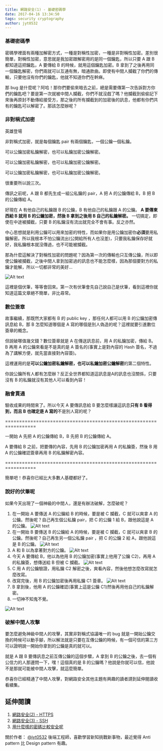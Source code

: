```yaml
---
title: 網路安全(1) - 基礎密碼學
date: 2017-04-16 13:34:50
tags: security cryptography
author: jyt0532
---
```


### 基礎密碼學

密碼學裡面有兩種加解密方式，一種是對稱性加密，一種是非對稱性加密。差別很簡單，對稱性加密，意思就是我加密跟解密用的是同一個鑰匙，所以只要 A 跟 B 都知道這把鑰匙，A 要傳給 B 的時候，就用這個鑰匙加密。B 拿到了之後再用同一個鑰匙解密，你們兩就可以互通有無，暗通款曲。即使有中間人攔截了你們的傳輸，只要他沒有你們的鑰匙，他就不知道你們在幹麻。

那 bug 是什麼呢？阿哈！那你們要偷來暗去之前，總是需要傳第一次告訴對方你們的鑰匙吧？要是第一次就被中間人攔截，你們不就沒戲了嗎？他攔截到偷偷記下來後再原封不動傳給接受方，那之後的所有攔截到的加密後的訊息，他都有你們共有的鑰匙可以解密了。那該怎麼辦呢？

### 非對稱式加密

英雄登場

非對稱式加密，就是每個鑰匙 pair 有兩個鑰匙，一個公鑰一個私鑰。

可以公鑰加密私鑰解密，也可以私鑰加密公鑰解密。

可以公鑰加密私鑰解密，也可以私鑰加密公鑰解密。

可以公鑰加密私鑰解密，也可以私鑰加密公鑰解密。

很重要所以說三次。

傳訊之前呢，A 跟 B 都先生成一組公私鑰的 pair，A 把 A 的公鑰傳給 B，B 把 B 的公鑰傳給 A。

好現在 A 有他自己的私鑰跟 B 的公鑰，B 有他自己的私鑰跟 A 的公鑰。
**A 要傳東西給 B 就用 B 的公鑰加密，然後 B 拿到之後用 B 自己的私鑰解密。**
一切搞定，即使在中途被攔截，只要 B 的私鑰沒有流出就完全不會有事。反之亦然。

中心思想就是利用公鑰可以用來加密的特性，而如果你是用公鑰加密你**必須**要用私鑰解密。所以我根本不怕公鑰流出(公開給所有人也沒差)，只要我私鑰保存好就好，我私鑰根本就沒傳過，也不可能被攔截。

那為什麼這解決了對稱性加密的問題呢？因為第一次的傳輸也只互傳公鑰，所以即使公鑰被攔截，之後中間人拿到加密過的訊息也不能怎麼樣，因為那個要對方的私鑰才能解，所以一切都非常的美好...

![Alt text](/img/jyt0532/car_accident-iloveimg-cropped.gif)

這裡是個伏筆，等等會回來。第一次有伏筆會先自己說自己是伏筆，看到這裡你就知道這篇文章絕不簡單，非比尋常。

### 數位簽章

故事繼續，那既然大家都有 B 的 public key ，那任何人都可以用 B 的公鑰加密傳訊息給 B，那 B 怎麼知道哪個是 A 寫的哪個是別人偽造的呢？這裡就要引進數位簽章的概念。

但說破哪值幾文錢？數位簽章就是 A 在傳送訊息前，用 A 的私鑰加密，傳給 B。B 再用 A 的公鑰來看是不是真的是 A 簽名的(事實上是對內容的 Hash 簽名，不過為了講解方便，就先當直接對內容簽)。

這裡運用的是**可以公鑰加密私鑰解密，也可以私鑰加密公鑰解密**的第二個特性。

你說公鑰所有人都有怎麼辦？反正全世界都知道這訊息是A的訊息也沒關係，只要沒有 B 的私鑰就沒有其他人可以看到內容！

### 融會貫通

驗收成果的時間來了。所以今天 A 要傳訊息給 B 要怎麼樣讓這訊息**只有 B 看得到，而且 B 也確定是 A 寫的**不是別人寫的呢？

=================================================================

一開始 A 先把 A 的公鑰傳給 B，B 先把 B 的公鑰傳給 A。

A 要傳給 B 之前，把要傳的內容，先用 B 的公鑰加密再用 A 的私鑰簽，然後 B 用 A 的公鑰確認簽章再用 B 的私鑰解密內容。

=================================================================

簡單吧！恭喜你已經比大多數人基礎都好了。

### 說好的伏筆呢

如果今天出現了一個神級的中間人，還是有辦法破解，怎麼破呢？

1. 在一開始 A 要傳送 A 的公鑰給 B 的時候，要是被 C 攔截，C 就可以爽拿 A 的公鑰。然後呢？自己再生個公私鑰 pair，把 C 的公鑰 1 給 B，跟他說這是 A 的公鑰。
![Alt text](/img/jyt0532/cryptography-step1.png)
2. 在一開始 B 要傳送 B 的公鑰給 A 的時候，要是被 C 攔截，C 就可以爽拿 B 的公鑰。然後呢？自己再生另一個公私鑰 pair ，把 C 的公鑰 2 給 A，跟他說這是 B 的公鑰。
![Alt text](/img/jyt0532/cryptography-step2.png)
3. A 和 B 以為拿著對方的公鑰。
![Alt text](/img/jyt0532/cryptography-step3.png)
4. 今天 A 要傳給 B，他以為他用 B 的公鑰加密(事實上他用了公鑰 C2)，再用 A 的私鑰簽，想傳送給 B 但被 C 攔截。
![Alt text](/img/jyt0532/cryptography-step4.png)
5. C 用 A 的公鑰驗證，用私鑰 C2 解密之後，爽看內容，然後他想怎麼改寫就怎麼改寫。
6. 改寫完後，用 B 的公鑰加密後再用私鑰 C1 簽章。
![Alt text](/img/jyt0532/cryptography-step6.png)
7. B 拿到後，他用 A 的公鑰確認(事實上這是公鑰 C1)然後再用他自己的私鑰解密。
8. 一切神不知鬼不覺。

![Alt text](/img/jyt0532/change_face.gif)

### 破解中間人攻擊

要怎麼避免神級中間人的攻擊，其實非對稱式協議唯一的 bug 就是一開始公鑰交換的時候可以動手腳，所以解法就是只要在互傳公鑰的時候，有一個可信的第三方可以證明說一開始你拿到的公鑰是真的就可以。

就是 A 跟 B 要傳訊息之前互傳公鑰的這個步驟，A 拿到 B 的公鑰之後，去一個有公信力的人那邊問一下，嘿！這個真的是 B 的公鑰嗎？他說是你就可以信，他說不是那就可能被中間人攻擊，就這麼簡單。

恭喜你已經精通了中間人攻擊，對網路安全其他主題有興趣的讀者請到延伸閱讀收看續集。

## 延伸閱讀

1. [網路安全(2) - HTTPS](https://www.jyt0532.com/2017/03/08/https/)
2. [網路安全(3) - SSH](https://www.jyt0532.com/2017/03/09/ssh/)
2. [用什麼樣的密碼比較安全呢](https://www.jyt0532.com/2017/02/19/password-security/)

關於作者：
[@jyt0532](https://www.jyt0532.com/) 後端工程師，喜歡學習新知挑戰新事物，最近覺得 Anti pattern 比 Design pattern 有趣。
